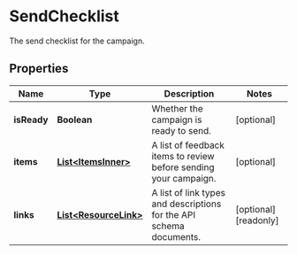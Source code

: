 

# SendChecklist

The send checklist for the campaign.

## Properties

| Name | Type | Description | Notes |
|------------ | ------------- | ------------- | -------------|
|**isReady** | **Boolean** | Whether the campaign is ready to send. |  [optional] |
|**items** | [**List&lt;ItemsInner&gt;**](ItemsInner.md) | A list of feedback items to review before sending your campaign. |  [optional] |
|**links** | [**List&lt;ResourceLink&gt;**](ResourceLink.md) | A list of link types and descriptions for the API schema documents. |  [optional] [readonly] |



